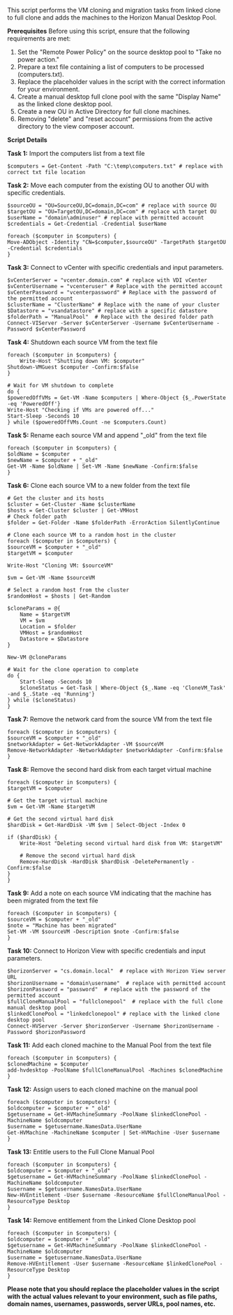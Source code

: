 This script performs the VM cloning and migration tasks from linked clone to full clone and adds the machines to the Horizon Manual Desktop Pool.

**Prerequisites**
Before using this script, ensure that the following requirements are met:

1. Set the "Remote Power Policy" on the source desktop pool to "Take no power action."
2. Prepare a text file containing a list of computers to be processed (computers.txt).
3. Replace the placeholder values in the script with the correct information for your environment.
4. Create a manual desktop full clone pool with the same "Display Name" as the linked clone desktop pool.
5. Create a new OU in Active Directory for full clone machines.
6. Removing "delete" and "reset account" permissions from the active directory to the view composer account.


**Script Details**

**Task 1:** Import the computers list from a text file
    
    $computers = Get-Content -Path "C:\temp\computers.txt" # replace with correct txt file location

**Task 2:** Move each computer from the existing OU to another OU with specific credentials.

    $sourceOU = "OU=SourceOU,DC=domain,DC=com" # replace with source OU
    $targetOU = "OU=TargetOU,DC=domain,DC=com" # replace with target OU
    $userName = "domain\adminuser" # replace with permitted account
    $credentials = Get-Credential -Credential $userName

    foreach ($computer in $computers) {
    Move-ADObject -Identity "CN=$computer,$sourceOU" -TargetPath $targetOU -Credential $credentials
    }
    
**Task 3:** Connect to vCenter with specific credentials and input parameters.

    $vCenterServer = "vcenter.domain.com" # replace with VDI vCenter
    $vCenterUsername = "vcenteruser" # Replace with the permitted account
    $vCenterPassword = "vcenterpassword" # Replace with the password of the permitted account
    $clusterName = "ClusterName" # Replace with the name of your cluster
    $Datastore = "vsandatastore" # replace with a specific datastore
    $folderPath = "ManualPool"  # Replace with the desired folder path
    Connect-VIServer -Server $vCenterServer -Username $vCenterUsername -Password $vCenterPassword
    
**Task 4:** Shutdown each source VM from the text file

    foreach ($computer in $computers) {
        Write-Host "Shutting down VM: $computer"
    Shutdown-VMGuest $computer -Confirm:$false
    }

    # Wait for VM shutdown to complete
    do {
    $poweredOffVMs = Get-VM -Name $computers | Where-Object {$_.PowerState -eq 'PoweredOff'}
    Write-Host "Checking if VMs are powered off..."
    Start-Sleep -Seconds 10
    } while ($poweredOffVMs.Count -ne $computers.Count)
    
   
**Task 5:** Rename each source VM and append "_old" from the text file

    foreach ($computer in $computers) {
    $oldName = $computer
    $newName = $computer + "_old"
    Get-VM -Name $oldName | Set-VM -Name $newName -Confirm:$false
    }
    
**Task 6:** Clone each source VM to a new folder from the text file

    # Get the cluster and its hosts
    $cluster = Get-Cluster -Name $clusterName
    $hosts = Get-Cluster $cluster | Get-VMHost
    # Check folder path
    $folder = Get-Folder -Name $folderPath -ErrorAction SilentlyContinue

    # Clone each source VM to a random host in the cluster
    foreach ($computer in $computers) {
    $sourceVM = $computer + "_old"
    $targetVM = $computer
    
    Write-Host "Cloning VM: $sourceVM"
    
    $vm = Get-VM -Name $sourceVM
    
    # Select a random host from the cluster
    $randomHost = $hosts | Get-Random
    
    $cloneParams = @{
        Name = $targetVM
        VM = $vm
        Location = $folder
        VMHost = $randomHost
        Datastore = $Datastore
    }
    
    New-VM @cloneParams
    
    # Wait for the clone operation to complete
    do {
        Start-Sleep -Seconds 10
        $cloneStatus = Get-Task | Where-Object {$_.Name -eq 'CloneVM_Task' -and $_.State -eq 'Running'}
    } while ($cloneStatus)
    }
**Task 7:** Remove the network card from the source VM from the text file

    foreach ($computer in $computers) {
    $sourceVM = $computer + "_old"
    $networkAdapter = Get-NetworkAdapter -VM $sourceVM
    Remove-NetworkAdapter -NetworkAdapter $networkAdapter -Confirm:$false
    }
**Task 8:** Remove the second hard disk from each target virtual machine

    foreach ($computer in $computers) {
    $targetVM = $computer
    
    # Get the target virtual machine
    $vm = Get-VM -Name $targetVM
    
    # Get the second virtual hard disk
    $hardDisk = Get-HardDisk -VM $vm | Select-Object -Index 0
    
    if ($hardDisk) {
        Write-Host "Deleting second virtual hard disk from VM: $targetVM"
        
        # Remove the second virtual hard disk
        Remove-HardDisk -HardDisk $hardDisk -DeletePermanently -Confirm:$false
    }
    }
**Task 9:** Add a note on each source VM indicating that the machine has been migrated from the text file

    foreach ($computer in $computers) {
    $sourceVM = $computer + "_old"
    $note = "Machine has been migrated"
    Set-VM -VM $sourceVM -Description $note -Confirm:$false
    }
**Task 10:** Connect to Horizon View with specific credentials and input parameters.

    $horizonServer = "cs.domain.local"  # replace with Horizon View server URL
    $horizonUsername = "domain\username"  # replace with permitted account
    $horizonPassword = "password"  # replace with the password of the permitted account
    $fullCloneManualPool = "fullclonepool"  # replace with the full clone manual desktop pool
    $linkedClonePool = "linkedclonepool" # replace with the linked clone desktop pool
    Connect-HVServer -Server $horizonServer -Username $horizonUsername -Password $horizonPassword
    
**Task 11:** Add each cloned machine to the Manual Pool from the text file

    foreach ($computer in $computers) {
    $clonedMachine = $computer
    add-hvdesktop -PoolName $fullCloneManualPool -Machines $clonedMachine
    }
    
**Task 12:** Assign users to each cloned machine on the manual pool

    foreach ($computer in $computers) {
    $oldcomputer = $computer + "_old"
    $getusername = Get-HVMachineSummary -PoolName $linkedClonePool -MachineName $oldcomputer
    $username = $getusername.NamesData.UserName
    Get-HVMachine -MachineName $computer | Set-HVMachine -User $username
    }
    
**Task 13:** Entitle users to the Full Clone Manual Pool

    foreach ($computer in $computers) {
    $oldcomputer = $computer + "_old"
    $getusername = Get-HVMachineSummary -PoolName $linkedClonePool -MachineName $oldcomputer
    $username = $getusername.NamesData.UserName
    New-HVEntitlement -User $username -ResourceName $fullCloneManualPool -ResourceType Desktop
    }
    
**Task 14:** Remove entitlement from the Linked Clone Desktop pool

    foreach ($computer in $computers) {
    $oldcomputer = $computer + "_old"
    $getusername = Get-HVMachineSummary -PoolName $linkedClonePool -MachineName $oldcomputer
    $username = $getusername.NamesData.UserName
    Remove-HVEntitlement -User $username -ResourceName $linkedClonePool -ResourceType Desktop
    }
    
**Please note that you should replace the placeholder values in the script with the actual values relevant to your environment, such as file paths, domain names, usernames, passwords, server URLs, pool names, etc.**

